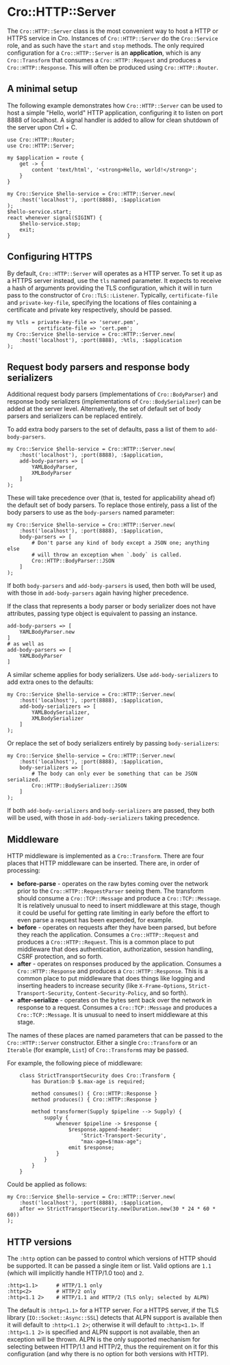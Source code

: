 # Cro::HTTP::Server

The `Cro::HTTP::Server` class is the most convenient way to host a HTTP or
HTTPS service in Cro. Instances of `Cro::HTTP::Server` do the `Cro::Service`
role, and as such have the `start` and `stop` methods. The only required
configuration for a `Cro::HTTP::Server` is an **application**, which is any
`Cro::Transform` that consumes a `Cro::HTTP::Request` and produces a
`Cro::HTTP::Response`. This will often be produced using `Cro::HTTP::Router`.

## A minimal setup

The following example demonstrates how `Cro::HTTP::Server` can be used to host
a simple "Hello, world" HTTP application, configuring it to listen on port 8888
of localhost. A signal handler is added to allow for clean shutdown of the
server upon Ctrl + C.

```
use Cro::HTTP::Router;
use Cro::HTTP::Server;

my $application = route {
    get -> {
        content 'text/html', '<strong>Hello, world!</strong>';
    }
}

my Cro::Service $hello-service = Cro::HTTP::Server.new(
    :host('localhost'), :port(8888), :$application
);
$hello-service.start;
react whenever signal(SIGINT) {
    $hello-service.stop;
    exit;
}
```

## Configuring HTTPS

By default, `Cro::HTTP::Server` will operates as a HTTP server. To set it up
as a HTTPS server instead, use the `tls` named parameter. It expects to receive
a hash of arguments providing the TLS configuration, which it will in turn pass
to the constructor of `Cro::TLS::Listener`. Typically, `certificate-file` and
`private-key-file`, specifying the locations of files containing a certificate
and private key respectively, should be passed.

    my %tls = private-key-file => 'server.pem',
              certificate-file => 'cert.pem';
    my Cro::Service $hello-service = Cro::HTTP::Server.new(
        :host('localhost'), :port(8888), :%tls, :$application
    );

## Request body parsers and response body serializers

Additional request body parsers (implementations of `Cro::BodyParser`)
and response body serializers (implementations of `Cro::BodySerializer`)
can be added at the server level. Alternatively, the set of default set of
body parsers and serializers can be replaced entirely.

To add extra body parsers to the set of defaults, pass a list of them to
`add-body-parsers`.

    my Cro::Service $hello-service = Cro::HTTP::Server.new(
        :host('localhost'), :port(8888), :$application,
        add-body-parsers => [
            YAMLBodyParser,
            XMLBodyParser
        ]
    );

These will take precedence over (that is, tested for applicability ahead of)
the default set of body parsers. To replace those entirely, pass a list of the
body parsers to use as the `body-parsers` named parameter:

    my Cro::Service $hello-service = Cro::HTTP::Server.new(
        :host('localhost'), :port(8888), :$application,
        body-parsers => [
            # Don't parse any kind of body except a JSON one; anything else
            # will throw an exception when `.body` is called.
            Cro::HTTP::BodyParser::JSON
        ]
    );

If both `body-parsers` and `add-body-parsers` is used, then both will be used,
with those in `add-body-parsers` again having higher precedence.

If the class that represents a body parser or body serializer does not
have attributes, passing type object is equivalent to passing an
instance.

    add-body-parsers => [
        YAMLBodyParser.new
    ]
    # as well as
    add-body-parsers => [
        YAMLBodyParser
    ]

A similar scheme applies for body serializers. Use `add-body-serializers` to
add extra ones to the defaults:

    my Cro::Service $hello-service = Cro::HTTP::Server.new(
        :host('localhost'), :port(8888), :$application,
        add-body-serializers => [
            YAMLBodySerializer,
            XMLBodySerializer
        ]
    );

Or replace the set of body serializers entirely by passing `body-serializers`:

    my Cro::Service $hello-service = Cro::HTTP::Server.new(
        :host('localhost'), :port(8888), :$application,
        body-serializers => [
            # The body can only ever be something that can be JSON serialized.
            Cro::HTTP::BodySerializer::JSON
        ]
    );

If both `add-body-serializers` and `body-serializers` are passed, they both
will be used, with those in `add-body-serializers` taking precedence.

## Middleware

HTTP middleware is implemented as a `Cro::Transform`. There are four places
that HTTP middleware can be inserted. There are, in order of processing:

* **before-parse** - operates on the raw bytes coming over the network prior
  to the `Cro::HTTP::RequestParser` seeing them. The transform should consume
  a `Cro::TCP::Message` and produce a `Cro::TCP::Message`. It is relatively
  unusual to need to insert middleware at this stage, though it could be
  useful for getting rate limiting in early before the effort to even parse
  a request has been expended, for example.
* **before** - operates on requests after they have been parsed, but before
  they reach the application. Consumes a `Cro::HTTP::Request` and produces a
  `Cro::HTTP::Request`.  This is a common place to put middleware that does
  authentication, authorization, session handling, CSRF protection, and so
  forth.
* **after** - operates on responses produced by the application. Consumes a
  `Cro::HTTP::Response` and produces a `Cro::HTTP::Response`. This is a common
  place to put middleware that does things like logging and inserting headers
  to increase security (like `X-Frame-Options`, `Strict-Transport-Security`,
  `Content-Security-Policy`, and so forth).
* **after-serialize** - operates on the bytes sent back over the network in
  response to a request. Consumes a `Cro::TCP::Message` and produces a
  `Cro::TCP::Message`. It is unusual to need to insert middleware at this
  stage.

The names of these places are named parameters that can be passed to the
`Cro::HTTP::Server` constructor. Either a single `Cro::Transform` or an
`Iterable` (for example, `List`) of `Cro::Transform`s may be passed.

For example, the following piece of middleware:

```
    class StrictTransportSecurity does Cro::Transform {
        has Duration:D $.max-age is required;

        method consumes() { Cro::HTTP::Response }
        method produces() { Cro::HTTP::Response }

        method transformer(Supply $pipeline --> Supply) {
            supply {
                whenever $pipeline -> $response {
                    $response.append-header:
                        'Strict-Transport-Security',
                        "max-age=$!max-age";
                    emit $response;
                }
            }
        }
    }
```

Could be applied as follows:

    my Cro::Service $hello-service = Cro::HTTP::Server.new(
        :host('localhost'), :port(8888), :$application,
        after => StrictTransportSecurity.new(Duration.new(30 * 24 * 60 * 60))
    );

## HTTP versions

The `:http` option can be passed to control which versions of HTTP should be
supported. It can be passed a single item or list. Valid options are `1.1`
(which will implicitly handle HTTP/1.0 too) and `2`.

    :http<1.1>      # HTTP/1.1 only
    :http<2>        # HTTP/2 only
    :http<1.1 2>    # HTTP/1.1 and HTTP/2 (TLS only; selected by ALPN)

The default is `:http<1.1>` for a HTTP server. For a HTTPS server, if the TLS
library (`IO::Socket::Async::SSL`) detects that ALPN support is available then
it will default to `:http<1.1 2>`; otherwise it will default to `:http<1.1>`.
If `:http<1.1 2>` is specified and ALPN support is not available, then an
exception will be thrown. ALPN is the only supported mechanism for selecting
between HTTP/1.1 and HTTP/2, thus the requirement on it for this configuration
(and why there is no option for both versions with HTTP).
